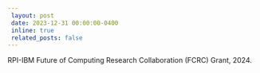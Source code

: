```yaml
---
 layout: post
 date: 2023-12-31 00:00:00-0400
 inline: true
 related_posts: false
---
```


RPI-IBM Future of Computing Research Collaboration (FCRC) Grant, 2024.